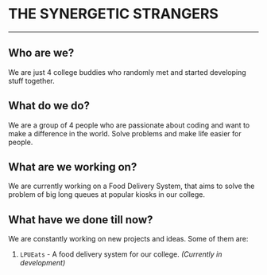 # THE SYNERGETIC STRANGERS
--- --- 
## Who are we?
We are just 4 college buddies who randomly met and started developing stuff together.
## What do we do?
We are a group of 4 people who are passionate about coding and want to make a difference in the world. Solve problems and make life easier for people.
## What are we working on?
We are currently working on a Food Delivery System, that aims to solve the problem of big long queues at popular kiosks in our college.
## What have we done till now?
We are constantly working on new projects and ideas. Some of them are:
1. `LPUEats` - A food delivery system for our college. _(Currently in development)_
